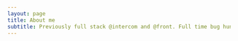 ```yaml
---
layout: page
title: About me
subtitle: Previously full stack @intercom and @front. Full time bug hunter since October 2019.
---
```


